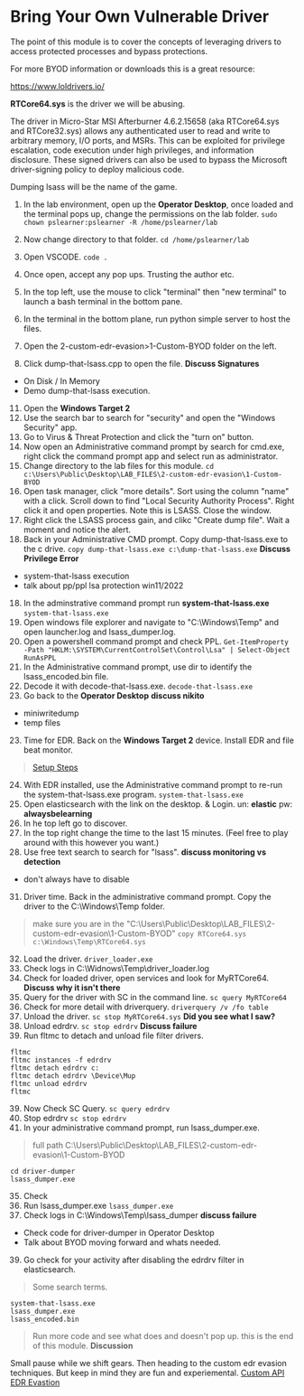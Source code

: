 # Bring Your Own Vulnerable Driver

The point of this module is to cover the concepts of leveraging drivers to access protected processes and bypass protections.

For more BYOD information or downloads this is a great resource:

https://www.loldrivers.io/

**RTCore64.sys** is the driver we will be abusing.

The driver in Micro-Star MSI Afterburner 4.6.2.15658 (aka RTCore64.sys and RTCore32.sys) allows any authenticated user to read and write to arbitrary memory, I/O ports, and MSRs. This can be exploited for privilege escalation, code execution under high privileges, and information disclosure. These signed drivers can also be used to bypass the Microsoft driver-signing policy to deploy malicious code.

Dumping lsass will be the name of the game. 


1. In the lab environment, open up the **Operator Desktop**, once loaded and the terminal pops up, change the permissions on the lab folder.
`sudo chown pslearner:pslearner -R /home/pslearner/lab`

2. Now change directory to that folder.
`cd /home/pslearner/lab`
3. Open VSCODE.
`code .`
5. Once open, accept any pop ups. Trusting the author etc.
6. In the top left, use the mouse to click "terminal" then "new terminal" to launch a bash terminal in the bottom pane.
7. In the terminal in the bottom plane, run python simple server to host the files.
8. Open the 2-custom-edr-evasion>1-Custom-BYOD folder on the left.
9. Click dump-that-lsass.cpp to open the file.
**Discuss Signatures**
- On Disk / In Memory
- Demo dump-that-lsass execution.
11. Open the **Windows Target 2**
12. Use the search bar to search for "security" and open the "Windows Security" app.
13. Go to Virus & Threat Protection and click the "turn on" button.
14. Now open an Administrative command prompt by search for cmd.exe, right click the command prompt app and select run as administrator.
15. Change directory to the lab files for this module.
`cd c:\Users\Public\Desktop\LAB_FILES\2-custom-edr-evasion\1-Custom-BYOD`
16. Open task manager, click "more details". Sort using the column "name" with a click. Scroll down to find "Local Security Authority Process". Right click it and open properties. Note this is LSASS. Close the window.
17. Right click the LSASS process gain, and clikc "Create dump file".  Wait a moment and notice the alert.
18. Back in your Administrative CMD prompt. Copy dump-that-lsass.exe to the c drive.
`copy dump-that-lsass.exe c:\dump-that-lsass.exe`
**Discuss Privilege Error**
- system-that-lsass execution
- talk about pp/ppl lsa protection win11/2022
18. In the adminstrative command prompt run **system-that-lsass.exe**
`system-that-lsass.exe`
19. Open windows file explorer and navigate to "C:\Windows\Temp" and open launcher.log and lsass_dumper.log.
20. Open a powershell command prompt and check PPL.
`Get-ItemProperty -Path "HKLM:\SYSTEM\CurrentControlSet\Control\Lsa" | Select-Object RunAsPPL`
21. In the Administrative command prompt, use dir to identify the lsass_encoded.bin file.
22. Decode it with decode-that-lsass.exe.
`decode-that-lsass.exe`
22. Go back to the **Operator Desktop**
**discuss nikito**
- miniwritedump
- temp files
23. Time for EDR. Back on the **Windows Target 2** device. Install EDR and file beat monitor.
> [Setup Steps](../../0-setup/README.md)
24. With EDR installed, use the Administrative command prompt to re-run the system-that-lsass.exe program.
`system-that-lsass.exe`
25. Open elasticsearch with the link on the desktop. & Login. un: **elastic** pw: **alwaysbelearning**
26. In he top left go to discover.
27. In the top right change the time to the last 15 minutes. (Feel free to play around with this however you want.)
30. Use free text search to search for "lsass".
**discuss monitoring vs detection**
- don't always have to disable
31. Driver time. Back in the administrative command prompt. Copy the driver to the C:\Windows\Temp folder.
> make sure you are in the "C:\Users\Public\Desktop\LAB_FILES\2-custom-edr-evasion\1-Custom-BYOD"
`copy RTCore64.sys c:\Windows\Temp\RTCore64.sys`
32. Load the driver.
`driver_loader.exe`
33. Check logs in C:\Widnows\Temp\driver_loader.log
34. Check for loaded driver, open services and look for MyRTCore64.
**Discuss why it isn't there**
35. Query for the driver with SC in the command line.
`sc query MyRTCore64`
36. Check for more detail with driverquery.
`driverquery /v /fo table`
36. Unload the driver.
`sc stop MyRTCore64.sys`
**Did you see what I saw?**
37. Unload edrdrv.
`sc stop edrdrv`
**Discuss failure**
38. Run fltmc to detach and unload file filter drivers.
```
fltmc
fltmc instances -f edrdrv
fltmc detach edrdrv c:
fltmc detach edrdrv \Device\Mup
fltmc unload edrdrv
fltmc
```
39. Now Check SC Query.
`sc query edrdrv`
40. Stop edrdrv
`sc stop edrdrv`
41. In your administrative command prompt, run lsass_dumper.exe.
> full path C:\Users\Public\Desktop\LAB_FILES\2-custom-edr-evasion\1-Custom-BYOD
```
cd driver-dumper
lsass_dumper.exe
```
35. Check
36. Run lsass_dumper.exe
`lsass_dumper.exe`
37. Check logs in C:\Windows\Temp\lsass_dumper
**discuss failure**
- Check code for driver-dumper in Operator Desktop
- Talk about BYOD moving forward and whats needed.
39. Go check for your activity after disabling the edrdrv filter in elasticsearch.
> Some search terms.
```
system-that-lsass.exe
lsass_dumper.exe
lsass_encoded.bin
```
> Run more code and see what does and doesn't pop up. this is the end of this module.
**Discussion**

Small pause while we shift gears. Then heading to the custom edr evasion techniques. But keep in mind they are fun and experiemental.
[Custom API EDR Evastion](../2-Custom-API/README.md)

